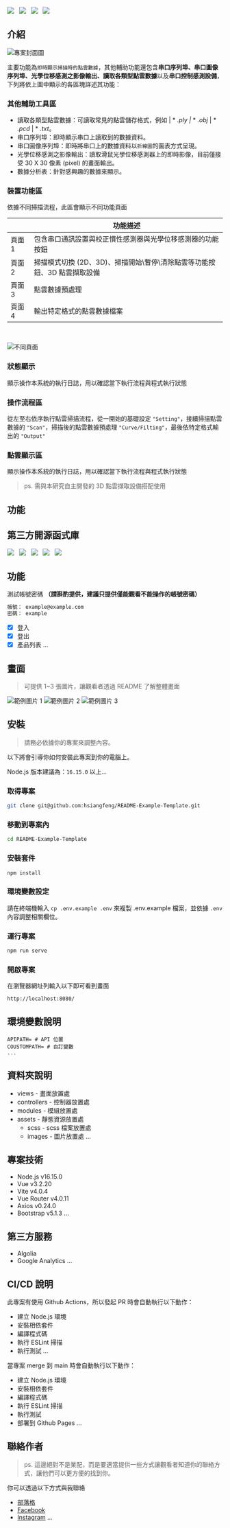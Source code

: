 <!--底下標籤來源參考寫法可至：https://github.com/Envoy-VC/awesome-badges#github-stats -->


![](https://img.shields.io/badge/語法-C%23-blue) &nbsp; ![](https://img.shields.io/badge/框架-.Net&nbsp;Framework&nbsp;4.8-blue) &nbsp; ![](https://img.shields.io/badge/作業系統-Windows-blue) &nbsp; ![](https://img.shields.io/badge/UI-Windos&nbsp;Forms-blue)

## 介紹

![專案封面圖](doc/MainForm.png)

主要功能為`即時顯示掃描時的點雲數據`，其他輔助功能還包含**串口序列埠、串口圖像序列埠、光學位移感測之影像輸出、讀取各類型點雲數據**以及**串口控制感測設備**，下列將依上圖中顯示的各區塊詳述其功能：

### 其他輔助工具區
- 讀取各類型點雲數據：可讀取常見的點雲儲存格式，例如 | * *.ply |* * *.obj* | *  *.pcd* | * *.txt*。
- 串口序列埠：即時顯示串口上讀取到的數據資料。
- 串口圖像序列埠：即時將串口上的數據資料以`折線圖`的圖表方式呈現。
- 光學位移感測之影像輸出：讀取滑鼠光學位移感測器上的即時影像，目前僅接受 30 X 30 像素 (pixel) 的畫面輸出。
- 數據分析表：針對感興趣的數據來顯示。


### 裝置功能區
依據不同掃描流程，此區會顯示不同功能頁面


|  | <div style="text-align:center; vertical-align:bottom;">功能描述</div>|
| ------ | -------- |
| 頁面 1   | 包含串口通訊設置與校正慣性感測器與光學位移感測器的功能按鈕|
| 頁面 2   | 掃描模式切換 (2D、3D)、掃描開始\暫停\清除點雲等功能按鈕、3D 點雲擷取設備|
| 頁面 3   | 點雲數據預處理|
| 頁面 4   | 輸出特定格式的點雲數據檔案|
&emsp;

![不同頁面](doc/SubMode_total.png)
### 狀態顯示
顯示操作本系統的執行日誌，用以確認當下執行流程與程式執行狀態
### 操作流程區
從左至右依序執行點雲掃描流程，從一開始的基礎設定 `"Setting"`，接續掃描點雲數據的 `"Scan"`，掃描後的點雲數據預處理 `"Curve/Filting"`，最後依特定格式輸出的 `"Output"`
### 點雲顯示區
顯示操作本系統的執行日誌，用以確認當下執行流程與程式執行狀態


> ps. 需與本研究自主開發的 3D 點雲擷取設備搭配使用

## 功能


## 第三方開源函式庫
![](https://img.shields.io/badge/Accord-3.8.2-blue) &nbsp; ![](https://img.shields.io/badge/Activiz.NET-5.8.0-blue) &nbsp; ![](https://img.shields.io/badge/FontAwesome.Sharp-6.6.0-blue) &nbsp; ![](https://img.shields.io/badge/OxyPlot-1.0.0-blue) &nbsp; ![](https://img.shields.io/badge/PCL-1.12.0-greenyellow) 

## 功能

測試帳號密碼 **（請斟酌提供，建議只提供僅能觀看不能操作的帳號密碼）**

```bash
帳號： example@example.com
密碼： example
```

- [x] 登入
- [x] 登出
- [x] 產品列表
...

## 畫面

> 可提供 1~3 張圖片，讓觀看者透過 README 了解整體畫面

![範例圖片 1](https://fakeimg.pl/500/)
![範例圖片 2](https://fakeimg.pl/500/)
![範例圖片 3](https://fakeimg.pl/500/)

## 安裝

> 請務必依據你的專案來調整內容。

以下將會引導你如何安裝此專案到你的電腦上。

Node.js 版本建議為：`16.15.0` 以上...

### 取得專案

```bash
git clone git@github.com:hsiangfeng/README-Example-Template.git
```

### 移動到專案內

```bash
cd README-Example-Template
```

### 安裝套件

```bash
npm install
```

### 環境變數設定

請在終端機輸入 `cp .env.example .env` 來複製 .env.example 檔案，並依據 `.env` 內容調整相關欄位。

### 運行專案

```bash
npm run serve
```

### 開啟專案

在瀏覽器網址列輸入以下即可看到畫面

```bash
http://localhost:8080/
```

## 環境變數說明

```env
APIPATH= # API 位置
COUSTOMPATH= # 自訂變數
...
```

## 資料夾說明

- views - 畫面放置處
- controllers - 控制器放置處
- modules - 模組放置處
- assets - 靜態資源放置處
  - scss - scss 檔案放置處
  - images - 圖片放置處
...

## 專案技術

- Node.js v16.15.0
- Vue v3.2.20
- Vite v4.0.4
- Vue Router v4.0.11
- Axios v0.24.0
- Bootstrap v5.1.3
...

## 第三方服務

- Algolia
- Google Analytics
...

## CI/CD 說明

此專案有使用 Github Actions，所以發起 PR 時會自動執行以下動作：

- 建立 Node.js 環境
- 安裝相依套件
- 編譯程式碼
- 執行 ESLint 掃描
- 執行測試
...

當專案 merge 到 main 時會自動執行以下動作：

- 建立 Node.js 環境
- 安裝相依套件
- 編譯程式碼
- 執行 ESLint 掃描
- 執行測試
- 部署到 Github Pages
...

## 聯絡作者

> ps. 這邊絕對不是業配，而是要適當提供一些方式讓觀看者知道你的聯絡方式，讓他們可以更方便的找到你。

你可以透過以下方式與我聯絡

- [部落格](https://israynotarray.com/)
- [Facebook](https://www.facebook.com/israynotarray)
- [Instagram](https://www.instagram.com/isray_notarray/)
...
